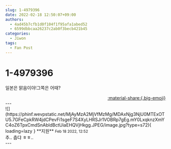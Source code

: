 ```yaml
---
slug: 1-4979396
date: 2022-02-18 12:50:07+09:00
authors:
  - 4ad45b7cfb1d0f104f1f95afa1abed52
  - 6599dbbcaa26237c2ab0f3becb421b45
categories:
  - Jiwon
tags:
  - Fan Post
---
```


# 1-4979396

<div class="post-container" markdown="1">
<div class="content-container md-sidebar__scrollwrap" markdown="1">

일본은 맑음이야!그쪽은 어때?

</div>
</div>

<div style="text-align: right;" markdown="1">
<a href="https://weverse.io/fromis9/fanpost/1-4979396" style="text-align: right;">:material-share:{.big-emoji}</a>
</div>
---

<div class="comments-container md-sidebar__scrollwrap" markdown="1">
<div class="comment" markdown="1">
<div class='id-container' markdown="1">
![](https://phinf.wevpstatic.net/MjAyMzA2MjVfMzMg/MDAxNjg3NjU0MTExOTU5.7GFeCpkRW4jdCPevFi1sgeF7S4XyLHRSJr1VOBRp7gEg.mY0LxqknzXmYC4oZ6TpxCmdSnAbldBctUiaEHQVjHkgg.JPEG/image.jpg?type=s72){ loading=lazy }
**<span class="artist">지원</span>** <small>Feb 18 2022, 12:52</small><br>
</div>
<div class='comment-body' markdown="1">
추.. 춥댜 ㅎㅎ..
</div>
</div>
</div>
---
